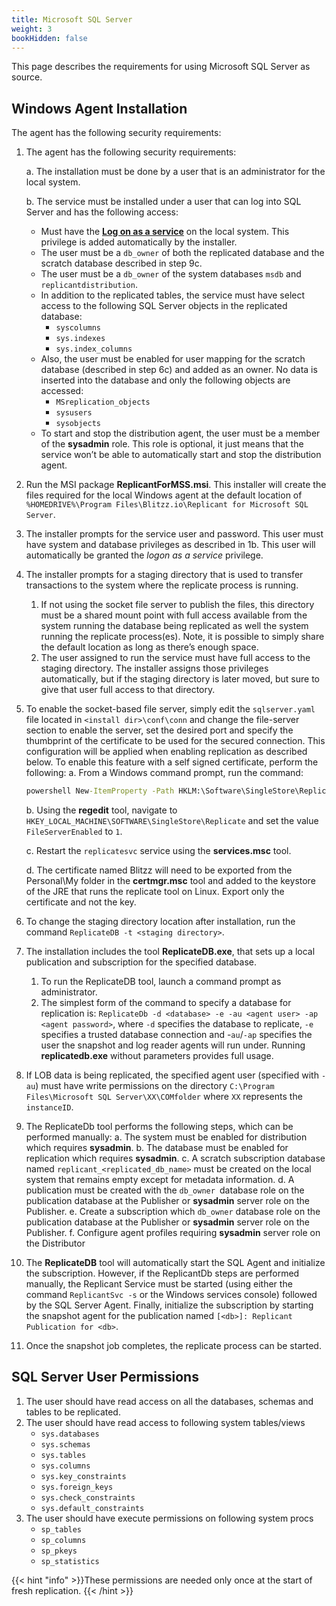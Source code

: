 ```yaml
---
title: Microsoft SQL Server
weight: 3
bookHidden: false 
---
```


This page describes the requirements for using Microsoft SQL Server as source.

## Windows Agent Installation

The agent has the following security requirements:

1. The agent has the following security requirements:

   a. The installation must be done by a user that is an administrator for the local system.

   b. The service must be installed under a user that can log into SQL Server and has the following access:
      - Must have the [**Log on as a service**](https://docs.microsoft.com/en-us/windows/security/threat-protection/security-policy-settings/log-on-as-a-service) on the local system. This privilege is added automatically by the installer.
      - The user must be a `db_owner` of both the replicated database and the scratch database described in step 9c. 
      - The user must be a `db_owner` of the system databases `msdb` and `replicantdistribution`.
      - In addition to the replicated tables, the service must have select access to the following SQL Server objects in the replicated database:
         - `syscolumns`
         - `sys.indexes`
         - `sys.index_columns`
      - Also, the user must be enabled for user mapping for the scratch database (described in step 6c) and added as an owner. No data is inserted into the database and only the following objects are accessed:
         - `MSreplication_objects`
         - `sysusers`
         - `sysobjects`
      - To start and stop the distribution agent, the user must be a member of the  **sysadmin** role. This role is optional, it just means that the service won’t be able to automatically start and stop the distribution agent.
2.  Run the MSI package **ReplicantForMSS.msi**. This installer will create the files required for the local Windows agent at the default location of `%HOMEDRIVE%\Program Files\Blitzz.io\Replicant for Microsoft SQL Server`.
3. The installer prompts for the service user and password. This user must have system and database privileges as described in 1b. This user will automatically be granted the *logon as a service* privilege.
4. The installer prompts for a staging directory that is used to transfer transactions to the system where the replicate process is running. 
   1. If not using the socket file server to publish the files, this directory must be a shared mount point with full access available from the system running the database being replicated as well the system running the replicate process(es). Note, it is possible to simply share the default location as long as there’s enough space.
   2. The user assigned to run the service must have full access to the staging directory. The installer assigns those privileges automatically, but if the staging directory is later moved, but sure to give that user full access to that directory.
5. To enable the socket-based file server, simply edit the `sqlserver.yaml` file located in `<install dir>\conf\conn` and change the file-server section to enable the server, set the desired port and specify the thumbprint of the certificate to be used for the secured connection. This configuration will be applied when enabling replication as described below. To enable this feature with a self signed certificate, perform the following:
   a. From a Windows command prompt, run the command:
   
   ```bat
   powershell New-ItemProperty -Path HKLM:\Software\SingleStore\Replicate -Name TlsCertificateHash -Value (New-SelfSignedCertificate -DnsName SingleStore -CertStoreLocation "cert:\CurrentUser\My"  -NotAfter (Get-Date).AddYears(20)).Thumbprint -PropertyType STRING -Force
   ```
   
   b. Using the **regedit** tool, navigate to `HKEY_LOCAL_MACHINE\SOFTWARE\SingleStore\Replicate` and set the value `FileServerEnabled` to `1`.
   
   c. Restart the `replicatesvc` service using the **services.msc** tool.
   
   d. The certificate named Blitzz will need to be exported from the Personal\My folder in the **certmgr.msc** tool and added to the keystore of the JRE that runs the replicate tool on Linux. Export only the certificate and not the key.
6. To change the staging directory location after installation, run the command `ReplicateDB -t <staging directory>`.
7. The installation includes the tool **ReplicateDB.exe**, that sets up a local publication and subscription for the specified database. 
   1. To run the ReplicateDB tool, launch a command prompt as administrator.
   2. The simplest form of the command to specify a database for replication is: `ReplicateDb -d <database> -e -au <agent user> -ap <agent password>`, where `-d` specifies the database to replicate, `-e` specifies a trusted database connection and -`au`/`-ap` specifies the user the snapshot and log reader agents will run under. Running **replicatedb.exe** without parameters provides full usage.
8. If LOB data is being replicated, the specified agent user (specified with `-au`)  must have write permissions on the directory `C:\Program Files\Microsoft SQL Server\XX\COMfolder` where `XX` represents the `instanceID`.
9. The ReplicateDb tool performs the following steps, which can be performed manually:
   a. The system must be enabled for distribution which requires **sysadmin**.
   b. The database must be enabled for replication which requires **sysadmin**.
   c. A scratch subscription database named `replicant_<replicated_db_name>` must be created on the local system that remains empty except for metadata information.
   d. A publication must be created with the `db_owner `database role on the publication database at the Publisher or **sysadmin** server role on the Publisher.
   e. Create a subscription which `db_owner` database role on the publication database at the Publisher or **sysadmin** server role on the Publisher.
   f. Configure agent profiles requiring **sysadmin** server role on the Distributor
10. The **ReplicateDB** tool will automatically start the SQL Agent and initialize the subscription. However, if the ReplicantDb steps are performed manually, the Replicant Service must be started (using either the command `ReplicantSvc -s` or the Windows services console) followed by the SQL Server Agent. Finally, initialize the subscription by starting the snapshot agent for the publication named `[<db>]: Replicant Publication for <db>`.
11. Once the snapshot job completes, the replicate process can be started.

## SQL Server User Permissions

1. The user should have read access on all the databases, schemas and tables to be replicated.
2. The user should have read access to following system tables/views
    - `sys.databases`
    - `sys.schemas`
    - `sys.tables`
    - `sys.columns`
    - `sys.key_constraints`
    - `sys.foreign_keys`
    - `sys.check_constraints`
    - `sys.default_constraints`
3. The user should have execute permissions on following system procs
    - `sp_tables`
    - `sp_columns`
    - `sp_pkeys`
    - `sp_statistics`

{{< hint "info" >}}These permissions are needed only once at the start of fresh replication. {{< /hint >}}